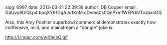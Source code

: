 slug:    6997
date:    2013-03-21 22:39:38
author:  DB Cooper
email:   GaUvo9DiQLp4.bpqXY91OgAJu1KnM.oDvmq0s0QnPxmfWEPrbVTvJbxnOQ

Also, this Amy Poehler superbowl commercial demonstrates exactly how
inoffensive, mild, and mainstream a "dongle" joke is.

http://i.imgur.com/w41eIeQ.gif
